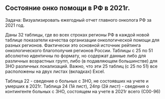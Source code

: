 ## Состояние онко помощи в РФ в 2021г.
Задача: Визуализировать ежегодный отчет главного онколога РФ за 2021 год.

Даны 32 таблицы, где во всех строках регионы РФ в каждой новой таблице показатели качества организации онкологической помощи для разных регионов. Фактически это основной источник рейтинга онкологического благополучия регионов России. Таблицы с 25 по 51 абсолютно идентичны по формату, но содержат данные либо для различных возрастных групп, либо (в подавляющем большинстве) для ЗНО различных локализаций. Важно, что эти 25 таблиц (с 25 по 51) все расположены на двух листах (вкладках) Excel.

Таблица 22 - сведение о больных с ЗНО, не состоявших на учете и умерших в 2021г.
Таблица 24 (1й лист), 24пр (2й лист) - сведения о контингенте больных с ЗНО, состоящем на учете в 2021г всего (С00-96)

